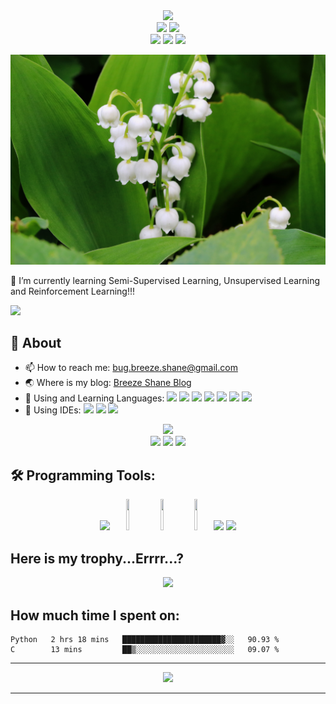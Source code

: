 <div align="center">
  <img src="https://readme-typing-svg.herokuapp.com?font=Press+Start+2P&color=%2338C2FF&size=25&center=true&vCenter=true&multiline=true&width=600&height=80&lines=Greetings!;Here+is+Breeze+Shane~"></img>
</div>

<div align="center">
    <a><img src="https://visitor-badge.glitch.me/badge?page_id=BreezeShane.readme"></img></a>
    <img src="https://img.shields.io/badge/dynamic/json?color=000000&label=GitHub&logo=github&query=%24.data.totalSubs&suffix=%20followers&url=https%3A%2F%2Fapi.spencerwoo.com%2Fsubstats%2F%3Fsource%3Dgithub%26queryKey%3DBreezeShane" ></img>
</div>

<div align="center">
  <a><img src="https://img.shields.io/badge/Arco%20Linux-33aadd?style=social&logo=archlinux&logoColor=ffffff?logoWidth=60" href="https://www.archlinux.org/"></a>
  <a><img src="https://img.shields.io/badge/Awesome%20WM-33aadd?style=social&logo=awesomeWM&logoColor=ffffff?logoWidth=60"></a>
  <a><img src="https://img.shields.io/badge/KDE%20Plasma-33aadd?style=social&logo=KDE&logoColor=ffffff?logoWidth=60"></a>
</div>
<!-- 
Fleur De Leah
Shrikhand
Rubik Mono One
Source Code Pro
Yellowtail
Bungee
Press Start 2P
Parisienne
Courgette
Permanent Marker
Lobster
Smooch
 -->
<!-- Libre Barcode 39 Extended Text -->

![MyLove](Images/1.jpg)

🌱 I’m currently learning Semi-Supervised Learning, Unsupervised Learning and Reinforcement Learning!!!

![](http://antzuhl.cn:4000/get/@BreezeShane.readme)

## 🧐 About

- 📫 How to reach me: bug.breeze.shane@gmail.com
- :earth_asia: Where is my blog: [Breeze Shane Blog](https://breezeshane.github.io)
- 🌱 Using and Learning Languages: [![](https://img.shields.io/badge/-C-007396?style=flat-square&logo=C&logoColor=ffffff)](https://reactjs.org/) [![](https://img.shields.io/badge/-Python-007396?style=flat-square&logo=python&logoColor=ffffff)]() [![](https://img.shields.io/badge/-R-007396?style=flat-square&logo=r&logoColor=ffffff)]() [![](https://img.shields.io/badge/-Shell-007396?style=flat-square&logo=Shell&logoColor=ffffff)]()  [![](https://img.shields.io/badge/-Lua-007396?style=flat-square&logo=Lua&logoColor=ffffff)]()  [![](https://img.shields.io/badge/-LaTeX-007396?style=flat-square&logo=LaTeX&logoColor=ffffff)]() [![](https://img.shields.io/badge/-Markdown-007396?style=flat-square&logo=Markdown&logoColor=ffffff)]() 
- 🧰 Using IDEs: [![](https://img.shields.io/badge/-CLion-007396?style=flat-square&logo=CLion&logoColor=ffffff)](https://reactjs.org/) [![](https://img.shields.io/badge/-PyCharm-007396?style=flat-square&logo=PyCharm&logoColor=ffffff)](https://reactjs.org/) [![](https://img.shields.io/badge/-VS%20Code-007396?style=flat-square&logo=Visual%20Studio%20Code&logoColor=ffffff)](https://reactjs.org/)

<div align="center">
  <img  src="https://github-readme-streak-stats.herokuapp.com/?user=BreezeShane&hide_border=true&theme=blue-green" /><br >
  <a href="https://github.com/anuraghazra/github-readme-stats"><img width=50% src="https://github-readme-stats.vercel.app/api?username=BreezeShane&show_icons=true&theme=nord&include_all_commits&card_width=30"></img></a>
  <a href="https://github.com/anuraghazra/github-readme-stats"><img src="https://github-readme-stats.vercel.app/api/top-langs/?username=BreezeShane&theme=tokyonight&hide=HTML,CMake,Makefile,JavaScript&layout=compact&include_all_commits"></img></a>
  <img src="https://activity-graph.herokuapp.com/graph?username=BreezeShane&theme=nord&custom_title=BreezeShane%20%E3%81%AE%20Activities" />
</div>

## 🛠 Programming Tools:
<div align="center">
  <code><img height="50" src="https://www.vectorlogo.zone/logos/archlinux/archlinux-ar21.svg"></a></code>
  <code><img height="50" width="10%" src="https://www.vectorlogo.zone/logos/jetbrains/jetbrains-ar21.svg"></code>
  <code><img height="50" width="10%" src="https://www.vectorlogo.zone/logos/pytorch/pytorch-ar21.svg"></code>
  <code><img height="50" width="10%" src="https://www.vectorlogo.zone/logos/nvidia/nvidia-ar21.svg"></code>
  <code><img height="50" src="https://www.vectorlogo.zone/logos/google/google-ar21.svg"></code>
  <code><img height="50" src="https://www.vectorlogo.zone/logos/stackoverflow/stackoverflow-ar21.svg"></code>
</div>

## Here is my trophy...Errrr...?

<div align="center">
  <img src="https://github-profile-trophy.vercel.app/?username=BreezeShane&theme=nord&no-bg=true&column=8"></img>
</div>

## How much time I spent on:

<!--START_SECTION:waka-->
```text
Python   2 hrs 18 mins   ██████████████████████▓░░   90.93 % 
C        13 mins         ██▒░░░░░░░░░░░░░░░░░░░░░░   09.07 % 
```
<!--END_SECTION:waka-->

***

<div align="center">
  <img src="https://readme-typing-svg.herokuapp.com?font=Fleur+De+Leah&color=%2338C2FF&size=50&center=true&vCenter=true&multiline=true&width=850&height=90&lines=May+we+have+a+fine+day+full+of+breeze+and+sunshine!"></img>
</div>

***

<!-- <div align="center">
  <img src="https://raw.githubusercontent.com/BreezeShane/BreezeShane/main/assets/github-contribution-grid-snake.svg" >
</div> -->


<!--
dark, radical, merko, gruvbox, tokyonight, onedark, cobalt, synthwave, highcontrast, dracula
**BreezeShane/BreezeShane** is a ✨ _special_ ✨ repository because its `README.md` (this file) appears on your GitHub profile.

Here are some ideas to get you started:

- 🔭 I’m currently working on ...
- 🌱 I’m currently learning ...
- 👯 I’m looking to collaborate on ...
- 🤔 I’m looking for help with ...
- 💬 Ask me about ...
- 📫 How to reach me: ...
- 😄 Pronouns: ...
- ⚡ Fun fact: ...
- [![](https://img.shields.io/badge/-C++-007396?style=flat-square&logo=C++&logoColor=ffffff)](https://reactjs.org/)
<code><img width="10%" src="https://www.vectorlogo.zone/logos/tensorflow/tensorflow-ar21.svg"></code>
https://github.com/ryo-ma/github-profile-trophy
-->

